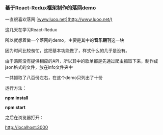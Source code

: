 ### 基于React-Redux框架制作的落网demo

一直很喜欢落网 [www.luoo.net](http://www.luoo.net/)

这几天在学习React-Redux

所以就想着做一个落网的demo，主要是其中的**音乐期刊**这一块

因为时间比较匆忙，这把基本功能做了，样式什么的几乎是没有。



由于落网没有提供相应的API，所以其中的歌单都是先通过爬虫抓取下来，制作成json格式的文件，放在info文件夹中

一共抓取了八百份左右，在这个demo只列出了十份



运行方法：

**npm install**

**npm start**

之后在浏览器打开：

[http://localhost:3000](http://localhost:3000/)

